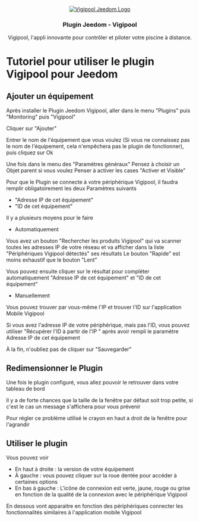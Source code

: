 <p align="center">
  <a href="https://market.jeedom.com/index.php?v=d&p=market_display&id=4437/">
    <img src="https://market.jeedom.com/filestore/market/plugin/images/vigipool_icon.png" alt="Vigipool Jeedom Logo">
  </a>
</p>

<h3 align="center">Plugin Jeedom - Vigipool</h3>

<p align="center">
  Vigipool, l'appli innovante pour contrôler et piloter votre piscine à distance.
  <!-- <br>
  <a href="https://getbootstrap.com/docs/5.3/"><strong>Explore Bootstrap docs »</strong></a>
  <br>
  <br>
  <a href="https://github.com/twbs/bootstrap/issues/new?assignees=-&labels=bug&template=bug_report.yml">Report bug</a>
  ·
  <a href="https://github.com/twbs/bootstrap/issues/new?assignees=&labels=feature&template=feature_request.yml">Request feature</a>
  ·
  <a href="https://themes.getbootstrap.com/">Themes</a>
  ·
  <a href="https://blog.getbootstrap.com/">Blog</a> -->
</p>

# Tutoriel pour utiliser le plugin Vigipool pour Jeedom

## Ajouter un équipement

Après installer le Plugin Jeedom Vigipool, aller dans le menu "Plugins" puis "Monitoring" puis "Vigipool"

Cliquer sur "Ajouter"

Entrer le nom de l'équipement que vous voulez (Si vous ne connaissez pas le nom de l'équipement, cela n'empêchera pas le plugin de fonctionner), puis cliquez sur Ok

Une fois dans le menu des "Paramètres généraux"
Pensez à choisir un Objet parent si vous voulez
Penser à activer les cases "Activer et Visible"

Pour que le Plugin se connecte à votre périphérique Vigipool, il faudra remplir obligatoirement les deux Paramètres suivants
- "Adresse IP de cet équipement"
- "ID de cet équipement"

Il y a plusieurs moyens pour le faire

- Automatiquement

Vous avez un bouton "Rechercher les produits Vigipool" qui va scanner toutes les adresses IP de votre réseau et va afficher dans la liste "Périphériques Vigipool détectés" ses résultats
Le bouton "Rapide" est moins exhaustif que le bouton "Lent"

Vous pouvez ensuite cliquer sur le résultat pour compléter automatiquement "Adresse IP de cet équipement" et "ID de cet équipement"

- Manuellement

Vous pouvez trouver par vous-même l'IP et trouver l'ID sur l'application Mobile Vigipool

Si vous avez l'adresse IP de votre périphérique, mais pas l'ID, vous pouvez utiliser "Récupérer l'ID à partir de l'IP " après avoir rempli le paramètre Adresse IP de cet équipement

À la fin, n'oubliez pas de cliquer sur "Sauvegarder"

## Redimensionner le Plugin

Une fois le plugin configuré, vous allez pouvoir le retrouver dans votre tableau de bord

Il y a de forte chances que la taille de la fenêtre par défaut soit trop petite, si c'est le cas un message s'affichera pour vous prévenir

Pour régler ce problème utilisé le crayon en haut a droit de la fenêtre pour l'agrandir

## Utiliser le plugin

Vous pouvez voir
- En haut à droite : la version de votre équipement
- À gauche : vous pouvez cliquer sur la roue dentée pour accéder à certaines options
- En bas à gauche : L'icône de connexion est verte, jaune, rouge ou grise en fonction de la qualité de la connexion avec le périphérique Vigipool

En dessous vont apparaitre en fonction des périphériques connecter les fonctionnalités similaires à l'application mobile Vigipool